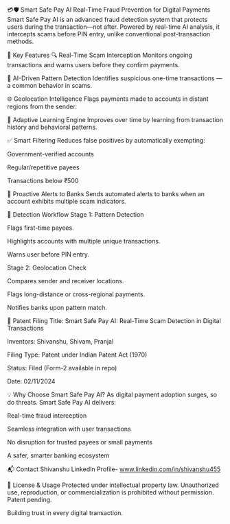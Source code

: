 💳🛡 Smart Safe Pay AI
Real-Time Fraud Prevention for Digital Payments
Smart Safe Pay AI is an advanced fraud detection system that protects users during the transaction—not after. Powered by real-time AI analysis, it intercepts scams before PIN entry, unlike conventional post-transaction methods.

🚀 Key Features
🔍 Real-Time Scam Interception
Monitors ongoing transactions and warns users before they confirm payments.

🧠 AI-Driven Pattern Detection
Identifies suspicious one-time transactions — a common behavior in scams.

🌐 Geolocation Intelligence
Flags payments made to accounts in distant regions from the sender.

🔄 Adaptive Learning Engine
Improves over time by learning from transaction history and behavioral patterns.

✅ Smart Filtering
Reduces false positives by automatically exempting:

Government-verified accounts

Regular/repetitive payees

Transactions below ₹500

📢 Proactive Alerts to Banks
Sends automated alerts to banks when an account exhibits multiple scam indicators.

🧪 Detection Workflow
Stage 1: Pattern Detection

Flags first-time payees.

Highlights accounts with multiple unique transactions.

Warns user before PIN entry.

Stage 2: Geolocation Check

Compares sender and receiver locations.

Flags long-distance or cross-regional payments.

Notifies banks upon pattern match.

📄 Patent Filing
Title: Smart Safe Pay AI: Real-Time Scam Detection in Digital Transactions

Inventors: Shivanshu, Shivam, Pranjal

Filing Type: Patent under Indian Patent Act (1970)

Status: Filed (Form-2 available in repo)

Date: 02/11/2024

💡 Why Choose Smart Safe Pay AI?
As digital payment adoption surges, so do threats. Smart Safe Pay AI delivers:

Real-time fraud interception

Seamless integration with user transactions

No disruption for trusted payees or small payments

A safer, smarter banking ecosystem

📬 Contact
Shivanshu
LinkedIn Profile- www.linkedin.com/in/shivanshu455

📜 License & Usage
Protected under intellectual property law. Unauthorized use, reproduction, or commercialization is prohibited without permission. Patent pending.

Building trust in every digital transaction.

